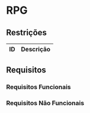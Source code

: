 # RPG

## Restrições
|  ID  |Descrição|
|------|---------|

## Requisitos

### Requisitos Funcionais

### Requisitos Não Funcionais
